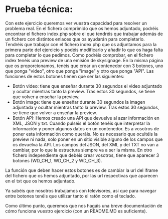 # Prueba técnica:

Con este ejercicio queremos ver vuestra capacidad para resolver un problema real.
En el fichero comprimido que os hemos adjuntado, podréis encontrar el fichero index.php sobre el que tendréis que trabajar además de un fichero con distintos enlaces que os ayudarán para completarlo. 
Tendréis que trabajar con el fichero index.php que os adjuntamos para la primera parte del ejercicio y podéis modificarlo y añadir lo que os haga falta para completar lo que pedimos.
Como podréis comprobar, en el fichero index tenéis una preview de una emisión de skysignage. En la misma página que os proporcionamos, tenéis que crear un contenedor con 3 botones, uno que ponga "video", otro que ponga "image" y otro que ponga "API". Las funciones de estos botones tienen que ser las siguientes: 


* Botón video: tiene que enseñar durante 30 segundos el video adjuntado y ocultar mientras tanto la preview. Tras estos 30 segundos, se tiene que volver a enseñar la preview.
* Botón image: tiene que enseñar durante 30 segundos la imagen adjuntada y ocultar mientras tanto la preview. Tras estos 30 segundos, se tiene que volver a enseñar la preview.
* Botón API: Hemos creado una API que devuelve al azar información en XML, JSON y txt. Cuando pulséis el botón tenéis que interpretar la información y poner algunos datos en un contenedor. Es a vosotros de poner esta información como queráis. No es necesario que ocultéis la preview ni nada, solo poner en un sitio visible alguno de los campos que os devuelva la API. Los campos del JSON, del XML y del TXT no van a cambiar, por lo que la estructura siempre va a ser la misma.
En otro fichero independiente que debéis crear vosotros, tiene que aparecer 3 botones (WD_CH_1, WD_CH_2 y WD_CH_3). 


La función que deben hacer estos botones es de cambiar la url del iframe del fichero que os hemos adjuntado, por las url respectivas que aparecen en el txt que os hemos adjuntado. 

Ya sabéis que nosotros trabajamos con televisores, asi que para navegar entre botones tenéis que utilizar tanto el ratón como el teclado. 

Como último punto, queremos que nos hagáis una breve documentación de cómo funciona vuestro ejercicio (con un README.MD es suficiente).

